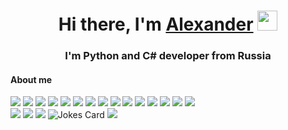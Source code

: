 <h1 align="center">Hi there, I'm <a href="https://github.com/AlexGorSvami" target="_blank">Alexander</a> 
<img src="https://github.com/blackcater/blackcater/raw/main/images/Hi.gif" height="32"/></h1>
<h3 align="center"> I'm  Python and C# developer from Russia</h3>
<h4> About me </h4>
<div id="badges">
     <img src = "https://img.shields.io/badge/postgres-%23316192.svg?style=for-the-badge&logo=postgresql&logoColor=white">
     <img src = "https://img.shields.io/badge/.NET-5C2D91?style=for-the-badge&logo=.net&logoColor=white">
     <img src =  "https://img.shields.io/badge/django-%23092E20.svg?style=for-the-badge&logo=django&logoColor=white">
     <img src =  "https://img.shields.io/badge/pycharm-143?style=for-the-badge&logo=pycharm&logoColor=black&color=black&labelColor=green">
     <img src = "https://img.shields.io/badge/VIM-%2311AB00.svg?style=for-the-badge&logo=vim&logoColor=white">
     <img src = "https://img.shields.io/badge/Visual%20Studio%20Code-0078d7.svg?style=for-the-badge&logo=visual-studio-code&logoColor=white">
     <img src = "https://img.shields.io/badge/Visual%20Studio-5C2D91.svg?style=for-the-badge&logo=visual-studio&logoColor=white">
     <img src = "https://img.shields.io/badge/html5-%23E34F26.svg?style=for-the-badge&logo=html5&logoColor=white">
     <img src = "https://img.shields.io/badge/python-3670A0?style=for-the-badge&logo=python&logoColor=ffdd54">
     <img src = "https://img.shields.io/badge/Linux-FCC624?style=for-the-badge&logo=linux&logoColor=black">
     <img src = "https://img.shields.io/badge/Windows-0078D6?style=for-the-badge&logo=windows&logoColor=white">
     <img src = "https://img.shields.io/badge/Postman-FF6C37?style=for-the-badge&logo=postman&logoColor=white">
     <img src = "https://img.shields.io/badge/Discord-%235865F2.svg?style=for-the-badge&logo=discord&logoColor=white">
     <img src = "https://img.shields.io/badge/Telegram-2CA5E0?style=for-the-badge&logo=telegram&logoColor=white">
    <img src = "https://img.shields.io/badge/github-%23121011.svg?style=for-the-badge&logo=github&logoColor=white">
</div>
<img src = "https://github-readme-stats-git-masterrstaa-rickstaa.vercel.app/api/top-langs/?username=AlexGorSvami">
<img src = "https://github-readme-stats-git-masterrstaa-rickstaa.vercel.app/api?username=AlexGorSvami&&show_icons=true&theme=dark">
<img src = "https://github-readme-streak-stats.herokuapp.com/?user=AlexGorSvami">
<img src="https://readme-jokes.vercel.app/api" alt="Jokes Card" />


<img src = "https://komarev.com/ghpvc/?username=AlexGorSvami">
